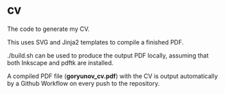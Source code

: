 # cv

The code to generate my CV.

This uses SVG and Jinja2 templates to compile a finished PDF.

./build.sh can be used to produce the output PDF locally, assuming that both Inkscape and pdftk are installed.

A compiled PDF file (**goryunov_cv.pdf**) with the CV is output automatically by a Github Workflow on every 
push to the repository.

